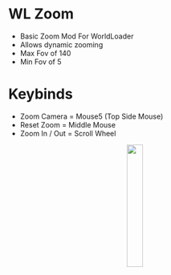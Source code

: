 # WL Zoom
- Basic Zoom Mod For WorldLoader
- Allows dynamic zooming
- Max Fov of 140
- Min Fov of 5
# Keybinds
- Zoom Camera   =   Mouse5 (Top Side Mouse)
- Reset Zoom   =   Middle Mouse
- Zoom In / Out   =   Scroll Wheel 
<div align="center">
<img src="https://zowie.benq.eu/content/dam/game/EN-US/knowledge/mouse/1-1.jpg" align="center" style="width: 25%" />
</div>  

